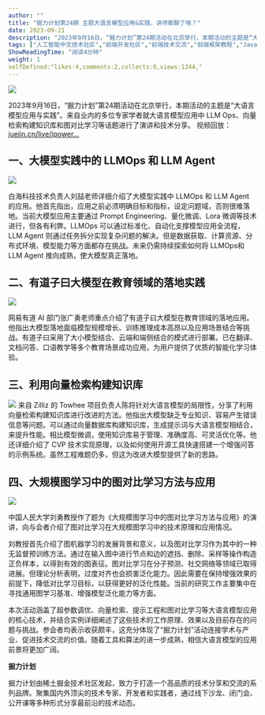 ```yaml
---
author: ""
title: "掘力计划第24期 主题大语言模型应用&实践，讲师都聊了啥？"
date: 2023-09-21
description: "2023年9月16日，“掘力计划”第24期活动在北京举行，本期活动的主题是“大语言模型应用与实践”。来自业内的多位专家学者就大语言模型应用中 LLM Ops、向量检索构建知识库和图对比学习等话题进行了"
tags: ["人工智能中文技术社区","前端开发社区","前端技术交流","前端框架教程","JavaScript 学习资源","CSS 技巧与最佳实践","HTML5 最新动态","前端工程师职业发展","开源前端项目","前端技术趋势"]
ShowReadingTime: "阅读4分钟"
weight: 1
selfDefined:"likes:4,comments:2,collects:0,views:1244,"
---
```

![](/images/jueJin/055c4b27c338431.png)

2023年9月16日，“掘力计划”第24期活动在北京举行，本期活动的主题是“大语言模型应用与实践”。来自业内的多位专家学者就大语言模型应用中 LLM Ops、向量检索构建知识库和图对比学习等话题进行了演讲和技术分享。 视频回放：[juejin.cn/live/jpower…](https://juejin.cn/live/jpowermeetup24 "https://juejin.cn/live/jpowermeetup24")

一、大模型实践中的 LLMOps 和 LLM Agent
----------------------------

![](/images/jueJin/a886325f8bf940d.png)

白海科技技术负责人刘喆老师详细介绍了大模型实践中 LLMOps 和 LLM Agent 的应用。他首先指出，应用之前必须明确目标和指标，设定问题域，否则很难落地。当前大模型应用主要通过 Prompt Engineering、量化微调、Lora 微调等技术进行，但各有利弊。LLMOps 可以通过标准化、自动化支撑模型应用全流程，LLM Agent 则通过任务拆分实现复杂问题的解决。但是数据获取、计算资源、分布式环境、模型能力等方面都存在挑战。未来仍需持续探索如何将 LLMOps和 LLM Agent 推向成熟，使大模型真正落地。

二、有道子曰大模型在教育领域的落地实践
-------------------

![](/images/jueJin/4d4c34249e2a43b.png)

网易有道 AI 部门张广勇老师重点介绍了有道子曰大模型在教育领域的落地应用。他指出大模型落地面临模型规模增长、训练推理成本高昂以及应用场景结合等挑战。有道子曰采用了大小模型结合、云端和端侧结合的模式进行部署。已在翻译、文档问答、口语教学等多个教育场景成功应用，为用户提供了优质的智能化学习体验。

三、利用向量检索构建知识库
-------------

![](/images/jueJin/6fce4354a95c41b.png) 来自 Zilliz 的 Towhee 项目负责人陈将针对大语言模型的局限性，分享了利用向量检索构建知识库进行改进的方法。他指出大模型缺乏专业知识、容易产生错误信息等问题。可以通过向量数据库构建知识库，生成提示词与大语言模型相结合，来提升性能。相比模型微调，使用知识库易于管理、准确度高、可灵活优化等。他还详细介绍了 CVP 技术实现原理，以及如何使用开源工具快速搭建一个增强问答的示例系统。虽然工程难题仍多，但这为改进大模型提供了新的思路。

四、大规模图学习中的图对比学习方法与应用
--------------------

![](/images/jueJin/2f85cd5291f740a.png)

中国人民大学刘勇教授作了题为《大规模图学习中的图对比学习方法与应用》的演讲，向与会者介绍了图对比学习在大规模图学习中的技术原理和应用情况。

刘教授首先介绍了图机器学习的发展背景和意义，以及图对比学习作为其中的一种无监督预训练方法。通过在输入图中进行节点和边的遮挡、删除、采样等操作构造正负样本，以得到有效的图表征。图对比学习在分子预测、社交网络等领域已取得进展。但理论分析表明，过度对齐也会损害泛化能力。因此需要在保持增强效果的前提下，降低对比学习目标，以获得更好的泛化性能。当前的研究工作主要集中在寻找通用图学习基准、增强模型泛化能力等方面。

本次活动涵盖了超参数调优、向量检索、提示工程和图对比学习等大语言模型应用的核心技术，并结合实例详细阐述了这些技术的工作原理、效果以及目前存在的问题与挑战。参会者均表示收获颇丰，这充分体现了“掘力计划”活动连接学术与产业、促进技术交流的价值。随着工具和算法的进一步成熟，相信大语言模型的应用前景将更加广阔。

**掘力计划**

掘力计划由稀土掘金技术社区发起，致力于打造一个高品质的技术分享和交流的系列品牌。聚集国内外顶尖的技术专家、开发者和实践者，通过线下沙龙、闭门会、公开课等多种形式分享最前沿的技术动态。